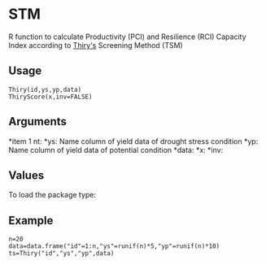 STM
=====

R function to calculate Productivity (PCI) and Resilience (RCI) Capacity Index according to [Thiry's](https://doi.org/10.1093/jxb/erw330) Screening Method (TSM)

Usage
-----
```{r eval=F}
Thiry(id,ys,yp,data)
ThiryScore(x,inv=FALSE)
```
Arguments
-----
*item 1 nt:
*ys: Name column of yield data of drought stress condition 
*yp: Name column of yield data of potential condition
*data:
*x:
*inv:

Values
-----
To load the package type:

Example
-----
```{r eval=F}
n=20
data=data.frame("id"=1:n,"ys"=runif(n)*5,"yp"=runif(n)*10)
ts=Thiry("id","ys","yp",data)
```
